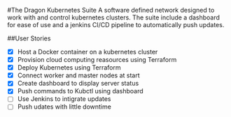 #The Dragon Kubernetes Suite
A software defined network designed to work with and control kubernetes clusters. The suite include a dashboard for ease of use and a jenkins CI/CD pipeline to automatically push updates.

##User Stories
- [x] Host a Docker container on a kubernetes cluster
- [x] Provision cloud computing reasources using Terraform
- [x] Deploy Kubernetes using Terraform
- [x] Connect worker and master nodes at start
- [x] Create dashboard to display server status
- [x] Push commands to Kubctl using dashboard
- [ ] Use Jenkins to intigrate updates
- [ ] Push udates with little downtime
